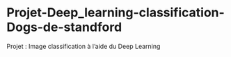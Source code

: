 # Projet-Deep_learning-classification-Dogs-de-standford
Projet : Image classification à l’aide du Deep Learning  
